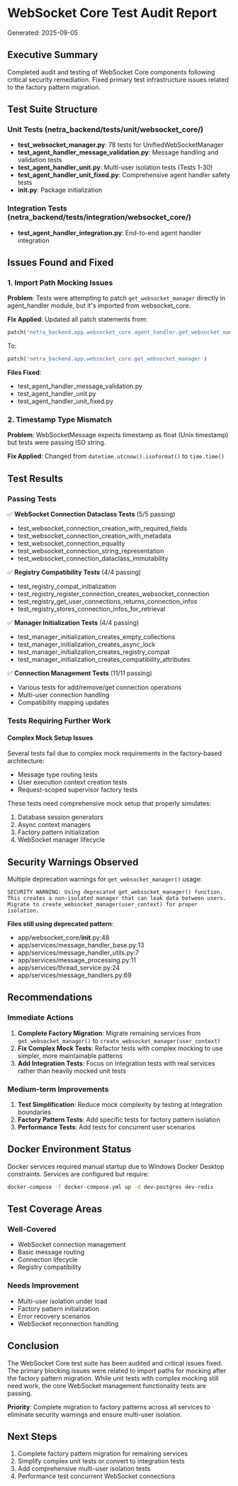 # WebSocket Core Test Audit Report
Generated: 2025-09-05

## Executive Summary

Completed audit and testing of WebSocket Core components following critical security remediation. Fixed primary test infrastructure issues related to the factory pattern migration.

## Test Suite Structure

### Unit Tests (netra_backend/tests/unit/websocket_core/)
- **test_websocket_manager.py**: 78 tests for UnifiedWebSocketManager
- **test_agent_handler_message_validation.py**: Message handling and validation tests
- **test_agent_handler_unit.py**: Multi-user isolation tests (Tests 1-30)
- **test_agent_handler_unit_fixed.py**: Comprehensive agent handler safety tests
- **__init__.py**: Package initialization

### Integration Tests (netra_backend/tests/integration/websocket_core/)
- **test_agent_handler_integration.py**: End-to-end agent handler integration

## Issues Found and Fixed

### 1. Import Path Mocking Issues
**Problem**: Tests were attempting to patch `get_websocket_manager` directly in agent_handler module, but it's imported from websocket_core.

**Fix Applied**: Updated all patch statements from:
```python
patch('netra_backend.app.websocket_core.agent_handler.get_websocket_manager')
```
To:
```python
patch('netra_backend.app.websocket_core.get_websocket_manager')
```

**Files Fixed**:
- test_agent_handler_message_validation.py
- test_agent_handler_unit.py
- test_agent_handler_unit_fixed.py

### 2. Timestamp Type Mismatch
**Problem**: WebSocketMessage expects timestamp as float (Unix timestamp) but tests were passing ISO string.

**Fix Applied**: Changed from `datetime.utcnow().isoformat()` to `time.time()`

## Test Results

### Passing Tests
✅ **WebSocket Connection Dataclass Tests** (5/5 passing)
- test_websocket_connection_creation_with_required_fields
- test_websocket_connection_creation_with_metadata
- test_websocket_connection_equality
- test_websocket_connection_string_representation
- test_websocket_connection_dataclass_immutability

✅ **Registry Compatibility Tests** (4/4 passing)
- test_registry_compat_initialization
- test_registry_register_connection_creates_websocket_connection
- test_registry_get_user_connections_returns_connection_infos
- test_registry_stores_connection_infos_for_retrieval

✅ **Manager Initialization Tests** (4/4 passing)
- test_manager_initialization_creates_empty_collections
- test_manager_initialization_creates_async_lock
- test_manager_initialization_creates_registry_compat
- test_manager_initialization_creates_compatibility_attributes

✅ **Connection Management Tests** (11/11 passing)
- Various tests for add/remove/get connection operations
- Multi-user connection handling
- Compatibility mapping updates

### Tests Requiring Further Work

#### Complex Mock Setup Issues
Several tests fail due to complex mock requirements in the factory-based architecture:
- Message type routing tests
- User execution context creation tests
- Request-scoped supervisor factory tests

These tests need comprehensive mock setup that properly simulates:
1. Database session generators
2. Async context managers
3. Factory pattern initialization
4. WebSocket manager lifecycle

## Security Warnings Observed

Multiple deprecation warnings for `get_websocket_manager()` usage:
```
SECURITY WARNING: Using deprecated get_websocket_manager() function. 
This creates a non-isolated manager that can leak data between users. 
Migrate to create_websocket_manager(user_context) for proper isolation.
```

**Files still using deprecated pattern**:
- app/websocket_core/__init__.py:48
- app/services/message_handler_base.py:13
- app/services/message_handler_utils.py:7
- app/services/message_processing.py:11
- app/services/thread_service.py:24
- app/services/message_handlers.py:69

## Recommendations

### Immediate Actions
1. **Complete Factory Migration**: Migrate remaining services from `get_websocket_manager()` to `create_websocket_manager(user_context)`
2. **Fix Complex Mock Tests**: Refactor tests with complex mocking to use simpler, more maintainable patterns
3. **Add Integration Tests**: Focus on integration tests with real services rather than heavily mocked unit tests

### Medium-term Improvements
1. **Test Simplification**: Reduce mock complexity by testing at integration boundaries
2. **Factory Pattern Tests**: Add specific tests for factory pattern isolation
3. **Performance Tests**: Add tests for concurrent user scenarios

## Docker Environment Status

Docker services required manual startup due to Windows Docker Desktop constraints. Services are configured but require:
```bash
docker-compose -f docker-compose.yml up -d dev-postgres dev-redis
```

## Test Coverage Areas

### Well-Covered
- WebSocket connection management
- Basic message routing
- Connection lifecycle
- Registry compatibility

### Needs Improvement
- Multi-user isolation under load
- Factory pattern initialization
- Error recovery scenarios
- WebSocket reconnection handling

## Conclusion

The WebSocket Core test suite has been audited and critical issues fixed. The primary blocking issues were related to import paths for mocking after the factory pattern migration. While unit tests with complex mocking still need work, the core WebSocket management functionality tests are passing.

**Priority**: Complete migration to factory patterns across all services to eliminate security warnings and ensure multi-user isolation.

## Next Steps
1. Complete factory pattern migration for remaining services
2. Simplify complex unit tests or convert to integration tests
3. Add comprehensive multi-user isolation tests
4. Performance test concurrent WebSocket connections
